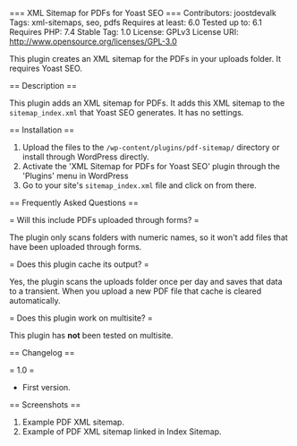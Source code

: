 === XML Sitemap for PDFs for Yoast SEO ===
Contributors: joostdevalk
Tags: xml-sitemaps, seo, pdfs
Requires at least: 6.0
Tested up to: 6.1
Requires PHP: 7.4
Stable Tag: 1.0
License: GPLv3
License URI: http://www.opensource.org/licenses/GPL-3.0

This plugin creates an XML sitemap for the PDFs in your uploads folder. It requires Yoast SEO.

== Description ==

This plugin adds an XML sitemap for PDFs. It adds this XML sitemap to the `sitemap_index.xml` that Yoast SEO generates.
It has no settings.

== Installation ==

1. Upload the files to the `/wp-content/plugins/pdf-sitemap/` directory or install through WordPress directly.
2. Activate the 'XML Sitemap for PDFs for Yoast SEO' plugin through the 'Plugins' menu in WordPress
3. Go to your site's `sitemap_index.xml` file and click on from there.

== Frequently Asked Questions ==

= Will this include PDFs uploaded through forms? =

The plugin only scans folders with numeric names, so it won't add files that have been uploaded through forms.

= Does this plugin cache its output? =

Yes, the plugin scans the uploads folder once per day and saves that data to a transient. When you upload a new PDF file
that cache is cleared automatically.

= Does this plugin work on multisite? =

This plugin has **not** been tested on multisite.

== Changelog ==

= 1.0 =
* First version.

== Screenshots ==

1. Example PDF XML sitemap.
2. Example of PDF XML sitemap linked in Index Sitemap.
